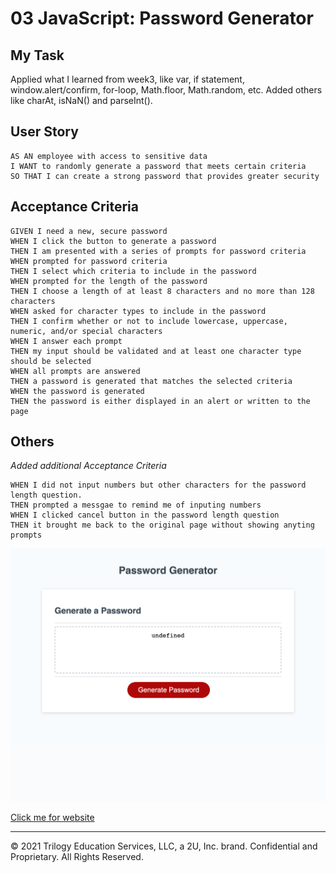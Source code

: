 # 03 JavaScript: Password Generator

## My Task

Applied what I learned from week3, like var, if statement, window.alert/confirm, for-loop, Math.floor, Math.random, etc.
Added others like charAt, isNaN() and parseInt().

## User Story

```
AS AN employee with access to sensitive data
I WANT to randomly generate a password that meets certain criteria
SO THAT I can create a strong password that provides greater security
```

## Acceptance Criteria

```
GIVEN I need a new, secure password
WHEN I click the button to generate a password
THEN I am presented with a series of prompts for password criteria
WHEN prompted for password criteria
THEN I select which criteria to include in the password
WHEN prompted for the length of the password
THEN I choose a length of at least 8 characters and no more than 128 characters
WHEN asked for character types to include in the password
THEN I confirm whether or not to include lowercase, uppercase, numeric, and/or special characters
WHEN I answer each prompt
THEN my input should be validated and at least one character type should be selected
WHEN all prompts are answered
THEN a password is generated that matches the selected criteria
WHEN the password is generated
THEN the password is either displayed in an alert or written to the page
```

## Others

_Added additional Acceptance Criteria_

```
WHEN I did not input numbers but other characters for the password length question.
THEN prompted a messgae to remind me of inputing numbers
WHEN I clicked cancel button in the password length question
THEN it brought me back to the original page without showing anyting prompts
```

![index.html screenshot](./screenshot.png)

[Click me for website](https://mt0814.github.io/Week3-HW-Javascript/)

---

© 2021 Trilogy Education Services, LLC, a 2U, Inc. brand. Confidential and Proprietary. All Rights Reserved.
